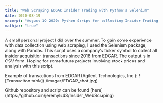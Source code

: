 ```yaml
---
title: "Web Scraping EDGAR Insider Trading with Python's Selenium"
date: 2020-08-19
excerpt: "August 19 2020: Python Script for collecting Insider Trading transactions by company"
mathjax: "true"
---
```

<p>
A small personal project I did over the summer. To gain some experience with data collection using web scraping, I used the Selenium package,
along with Pandas. This script uses a company's ticker symbol to collect all insider acquisition transactions since 2018 from EDGAR.
The output is in CSV form. Hoping for some future projects involving stock prices and analysis with this script.
</p>

<p>
Example of transactions from EDGAR (Agilent Technologies, Inc.):
![Transaciton table](./images/EDGAR_shot.jpg)
</p>

<p>
Github repository and script can be found [here](https://github.com/jeremylu43/Insider_WebScraping)
</p>
